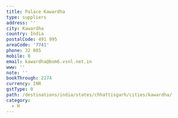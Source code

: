 ```yaml
---
title: Palace Kawardha
type: suppliers
address: ''
city: Kawardha
country: India
postalCode: 491 995
areaCode: '7741'
phone: 32 085
mobile: 0
email: kawardha@bom6.vsnl.net.in
www: ''
note: ''
bookThrough: 2274
currency: INR
gstType: 0
path: /destinations/india/states/chhattisgarh/cities/kawardha/
category:
  - H
---
```


